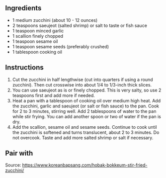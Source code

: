## Ingredients
- 1 medium zucchini (about 10 - 12 ounces)
- 2 teaspoons saeujeot (salted shrimp) or salt to taste or fish sauce
- 1 teaspoon minced garlic
- 1 scallion finely chopped
- 1 teaspoon sesame oil
- 1 teaspoon sesame seeds (preferably crushed)
- 1 tablespoon cooking oil
## Instructions
1. Cut the zucchini in half lengthwise (cut into quarters if using a round zucchini). Then cut crosswise into about 1/4 to 1/3-inch thick slices.
2. You can use saeujeot as is or finely chopped. This is very salty, so use 2 teaspoons first and add more if needed.
3. Heat a pan with a tablespoon of cooking oil over medium high heat. Add the zucchini, garlic and saeujeot (or salt or fish sauce) to the pan. Cook for 2 to 3 minutes, stirring well. Add 2 tablespoons of water to the pan while stir frying. You can add another spoon or two of water if the pan is dry.
4. Add the scallion, sesame oil and sesame seeds. Continue to cook until the zucchini is softened and turns translucent, about 2 to 3 minutes. Do not overcook. Taste and add more salted shrimp or salt if necessary.

## Pair with

Source: https://www.koreanbapsang.com/hobak-bokkeum-stir-fried-zucchini/
